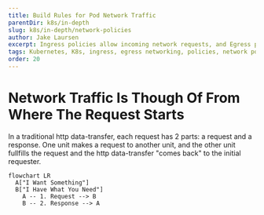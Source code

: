 ```yaml
---
title: Build Rules for Pod Network Traffic
parentDir: k8s/in-depth
slug: k8s/in-depth/network-policies
author: Jake Laursen
excerpt: Ingress policies allow incoming network requests, and Egress policies all outgoing network requests 
tags: Kubernetes, K8s, ingress, egress networking, policies, network policies
order: 20
---
```


# Network Traffic Is Though Of From Where The Request Starts
In a traditional http data-transfer, each request has 2 parts: a request and a response. One unit makes a request to another unit, and the other unit fullfills the request and the http data-transfer "comes back" to the initial requester.  
```mermaid
flowchart LR
  A["I Want Something"]
  B["I Have What You Need"]
    A -- 1. Request --> B
    B -- 2. Response --> A
```

